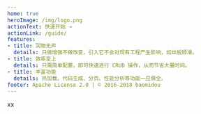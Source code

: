 ```yaml
---
home: true
heroImage: /img/logo.png
actionText: 快速开始 →
actionLink: /guide/
features:
- title: 润物无声
  details: 只做增强不做改变，引入它不会对现有工程产生影响，如丝般顺滑。
- title: 效率至上
  details: 只需简单配置，即可快速进行 CRUD 操作，从而节省大量时间。
- title: 丰富功能
  details: 热加载、代码生成、分页、性能分析等功能一应俱全。
footer: Apache License 2.0 | © 2016-2018 baomidou
---
```

xx